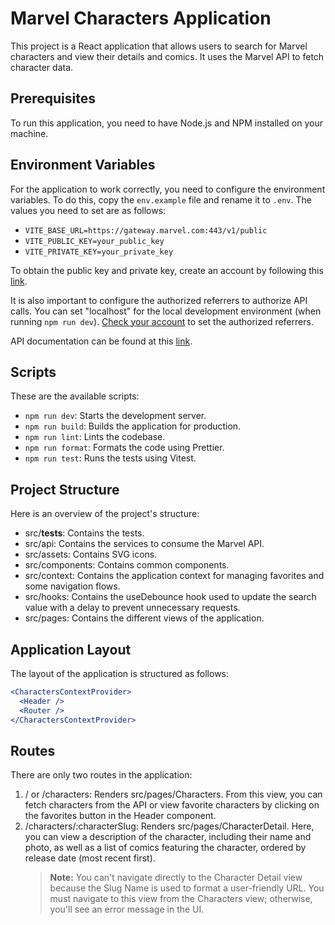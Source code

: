 # Marvel Characters Application

This project is a React application that allows users to search for Marvel characters and view their details and comics. It uses the Marvel API to fetch character data.

## Prerequisites

To run this application, you need to have Node.js and NPM installed on your machine.

## Environment Variables

For the application to work correctly, you need to configure the environment variables. To do this, copy the `env.example` file and rename it to `.env`. The values you need to set are as follows:

- `VITE_BASE_URL=https://gateway.marvel.com:443/v1/public`
- `VITE_PUBLIC_KEY=your_public_key`
- `VITE_PRIVATE_KEY=your_private_key`

To obtain the public key and private key, create an account by following this [link](https://developer.marvel.com/documentation/getting_started).

It is also important to configure the authorized referrers to authorize API calls. You can set "localhost" for the local development environment (when running `npm run dev`).
[Check your account](https://developer.marvel.com/account) to set the authorized referrers.

API documentation can be found at this [link](https://developer.marvel.com/docs).

## Scripts

These are the available scripts:

- `npm run dev`: Starts the development server.
- `npm run build`: Builds the application for production.
- `npm run lint`: Lints the codebase.
- `npm run format`: Formats the code using Prettier.
- `npm run test`: Runs the tests using Vitest.

## Project Structure

Here is an overview of the project's structure:

- src/**tests**: Contains the tests.
- src/api: Contains the services to consume the Marvel API.
- src/assets: Contains SVG icons.
- src/components: Contains common components.
- src/context: Contains the application context for managing favorites and some navigation flows.
- src/hooks: Contains the useDebounce hook used to update the search value with a delay to prevent unnecessary requests.
- src/pages: Contains the different views of the application.

## Application Layout

The layout of the application is structured as follows:

```jsx
<CharactersContextProvider>
  <Header />
  <Router />
</CharactersContextProvider>
```

## Routes

There are only two routes in the application:

1. / or /characters: Renders src/pages/Characters. From this view, you can fetch characters from the API or view favorite characters by clicking on the favorites button in the Header component.
2. /characters/:characterSlug: Renders src/pages/CharacterDetail. Here, you can view a description of the character, including their name and photo, as well as a list of comics featuring the character, ordered by release date (most recent first).
   > **Note:** You can't navigate directly to the Character Detail view because the Slug Name is used to format a user-friendly URL. You must navigate to this view from the Characters view; otherwise, you'll see an error message in the UI.

